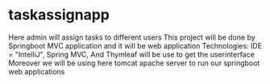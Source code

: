 # taskassignapp
Here admin will assign tasks to different users 
This project will be done by Springboot MVC application and it will be web application
Technologies: IDE = "IntelliJ", Spring MVC, And Thymleaf will be use to get the userinterface
Moreover we will be using here tomcat apache server to run our springboot web applications
